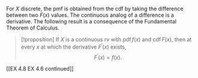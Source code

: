 For $X$ discrete, the pmf is obtained from the cdf by taking the difference between two $F\left( x\right)$ values. 
The continuous analog of a difference is a derivative. 
The following result is a consequence of the Fundamental Theorem of Calculus.

> [!proposition]
> If $X$ is a continuous rv with $\operatorname{pdf}f\left( x\right)$ and $\operatorname{cdf}F\left( x\right)$, then at every $x$ at which the derivative ${F}^{\prime }\left( x\right)$ exists, $${F}^{\prime }\left( x\right) = f\left( x\right) .$$

[[EX 4.8 EX 4.6 continued]]